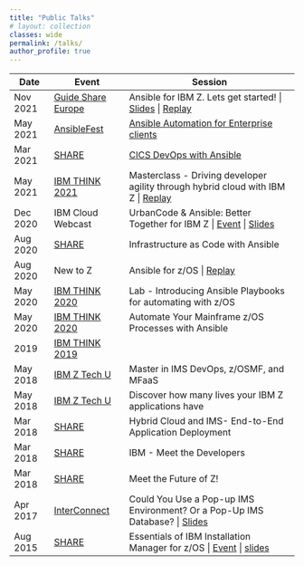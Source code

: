 ```yaml
---
title: "Public Talks"
# layout: collection
classes: wide
permalink: /talks/
author_profile: true
---
```


|Date        | Event | Session|
|--------|-------|--------|
| Nov 2021 | [Guide Share Europe](https://conferences.gse.org.uk/2021) | Ansible for IBM Z. Lets get started! \| [Slides](https://www.google.com/imgres?imgurl=x-raw-image%3A%2F%2F%2F7396a126e4496018b7f925a2f5c336781dc0c14ab47f2fbf299b07da944c32ca&imgrefurl=https%3A%2F%2Fconferences.gse.org.uk%2F2021%2Fpresentations%2F4AQ.pdf&tbnid=GGBJ5CahlnPgVM&vet=12ahUKEwie9Y6_1IP2AhVkIH0KHcylDS4QMygQegQIARBO..i&docid=mw2IFItJHnOHIM&w=1600&h=900&itg=1&q=bryant%20panyarachun&hl=en&ved=2ahUKEwie9Y6_1IP2AhVkIH0KHcylDS4QMygQegQIARBO) \| [Replay](https://conferences.gse.org.uk/2021/presentations/2156/video) | 
| May 2021 | [AnsibleFest](https://www.ansible.com/ansiblefest) | [Ansible Automation for Enterprise clients](https://events.ansiblefest.redhat.com/widget/redhat/ansible21/sessioncatalog/session/1625005707749001G6N2) | 
| Mar 2021 | [SHARE](https://www.share.org/) | [CICS DevOps with Ansible](https://www.share.org/Events/Past-Events/Proceedings/Proceeding-Details/cics-devops-with-ansible-2) |
| May 2021 | [IBM THINK 2021](https://www.ibm.com/events/think/) | Masterclass - Driving developer agility through hybrid cloud with IBM Z \| [Replay](https://developer.ibm.com/articles/driving-developer-agility-through-hybrid-cloud-with-ibm-z/) | 
| Dec 2020 | IBM Cloud Webcast | UrbanCode & Ansible: Better Together for IBM Z \| [Event](https://event.on24.com/eventRegistration/EventLobbyServlet?target=reg20.jsp&referrer=&eventid=2801000&sessionid=1&key=F61BD31EBE38880F3B30DD661F87B1C7&regTag=&sourcepage=register&_ga=2.168492583.721506036.1644284588-2134422750.1643906570) \| [Slides](https://www.imwuc.org/HigherLogic/System/DownloadDocumentFile.ashx?DocumentFileKey=4817f2e5-027d-1425-496e-0ddf3c5cd4a4) |
| Aug 2020   | [SHARE](https://www.share.org/) | Infrastructure as Code with Ansible | 
| Aug 2020 | New to Z | Ansible for z/OS \| [Replay](https://community.ibm.com/community/user/ibmz-and-linuxone/viewdocument/ansible-for-zos-with-bryant-panyar?CommunityKey=53d759c6-31ad-4ebd-b518-0696ea821f14&tab=librarydocuments) |
| May 2020 | [IBM THINK 2020](https://www.ibm.com/events/think/) | Lab - Introducing Ansible Playbooks for automating with z/OS | 
| May 2020 | [IBM THINK 2020](https://www.ibm.com/events/think/) | Automate Your Mainframe z/OS Processes with Ansible
| 2019 | [IBM THINK 2019](https://www.ibm.com/events/think/) | |
| May 2018 | [IBM Z Tech U](https://www.ibm.com/training/events) | Master in IMS DevOps, z/OSMF, and MFaaS | 
| May 2018 | [IBM Z Tech U](https://www.ibm.com/training/events) | Discover how many lives your IBM Z applications have | 
| Mar 2018 | [SHARE](https://www.share.org/) | Hybrid Cloud and IMS- End-to-End Application Deployment |
| Mar 2018 | [SHARE](https://www.share.org/) | IBM - Meet the Developers |
| Mar 2018 | [SHARE](https://www.share.org/) | Meet the Future of Z! |
| Apr 2017 | [InterConnect](https://www.ibm.com/blogs/cloud-computing/tag/ibm-interconnect-2017/) | Could You Use a Pop-up IMS Environment? Or a Pop-Up IMS Database? \| [Slides](https://www.slideshare.net/IBMIMS/toronto-rug-april-2017ims-zosmf-75188570) | 
| Aug 2015 | [SHARE](https://www.share.org/) | Essentials of IBM Installation Manager for z/OS \| [Event](https://share.confex.com/share/125/webprogram/Session17364.html) \| [slides](https://share.confex.com/share/125/webprogram/Handout/Session17364/17364%20-%20Installation%20Manager.pdf)|